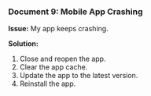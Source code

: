 ### Document 9: Mobile App Crashing

**Issue:** My app keeps crashing.

**Solution:**
1. Close and reopen the app.
2. Clear the app cache.
3. Update the app to the latest version.
4. Reinstall the app.